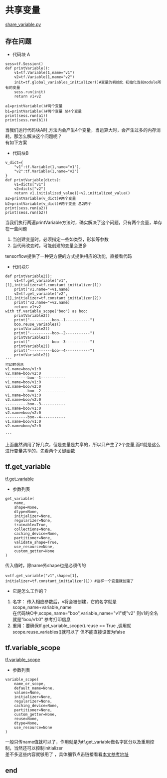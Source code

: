 # 共享变量
[share_variable.py](./share_variable.py)
## 存在问题
- 代码块 A
```
sess=tf.Session()
def printVariable():
    v1=tf.Variable(1,name="v1")
    v2=tf.Variable(1,name="v2")
    init=tf.global_variables_initializer()#变量的初始化 初始化当前module所有的变量
    sess.run(init)
    return v1+v2
    
a1=printVariable()#两个变量
b1=printVariable()#两个变量 总4个变量
print(sess.run(a1))
print(sess.run(b1))
```
当我们运行代码块A时,方法内会产生4个变量，当运算大时，会产生过多的内存消耗，那怎么解决这个问题呢？  
有如下方案   
- 代码块B
```
v_dict={
    "v1":tf.Variable(1,name="v1"),
    "v2":tf.Variable(1,name="v2")
}
def printVariable(dicts):
    v1=dicts["v1"]
    v2=dicts["v2"]
    return v1.initialized_value()+v2.initialized_value()
a2=printVariable(v_dict)#两个变量
b2=printVariable(v_dict)#两个变量 总2两个
print(sess.run(a2))
print(sess.run(b2))
```
当我们执行两遍printVariable方法时，确实解决了这个问题，只有两个变量，单存在一些问题
1. 当创建变量时，必须指定一些如类型，形状等参数
2. 当代码改变时，可能创建的变量会更多

tensorflow提供了一种更方便的方式提供相应的功能，直接看代码
- 代码块C
```
def printVariable2():
    v1=tf.get_variable("v1",[1],initializer=tf.constant_initializer(1))
    print("v1.name="+v1.name)
    v2=tf.get_variable("v2",[1],initializer=tf.constant_initializer(2))
    print("v2.name="+v2.name)
    return v1+v2
with tf.variable_scope("boo") as boo:
    printVariable2()
    print("----------boo--1-----------")
    boo.reuse_variables()
    printVariable2()
    print("----------boo--2-----------")
    printVariable2()
    print("----------boo--3-----------")
    printVariable2()
    print("----------boo--4-----------")
    printVariable2()
'''
打印的信息
v1.name=boo/v1:0
v2.name=boo/v2:0
----------boo--1-----------
v1.name=boo/v1:0
v2.name=boo/v2:0
----------boo--2-----------
v1.name=boo/v1:0
v2.name=boo/v2:0
----------boo--3-----------
v1.name=boo/v1:0
v2.name=boo/v2:0
----------boo--4-----------
v1.name=boo/v1:0
v2.name=boo/v2:0

''' 
```
上面虽然调用了好几次，但是变量是共享的，所以只产生了2个变量,而tf就是这么进行变量共享的，先看两个关键函数
## tf.get_variable
[tf.get_variable](https://www.tensorflow.org/api_docs/python/tf/get_variable)
- 参数列表
```
get_variable(
    name,
    shape=None,
    dtype=None,
    initializer=None,
    regularizer=None,
    trainable=True,
    collections=None,
    caching_device=None,
    partitioner=None,
    validate_shape=True,
    use_resource=None,
    custom_getter=None
)
```
传入值时，除name外shape也是必须传的
```
v=tf.get_variable("v1",shape=[1]，initializer=tf.constant_initializer(1)) #这样一个变量就创建了
```
- 它是怎么工作的？
1. 名字： 传入相应参数后，v将会被创建，它的名字就是scope_name+variable_name  
在代码块C中,scope_name="boo",variable_name="v1"或"v2" 则v1的全名就是"boo/v1:0" 参考打印信息
2. 重用：要确保tf.get_variable_scope().reuse == True ,调用就scope.reuse_variables()就可以了 但不能直接设置为false

## tf.variable_scope
[tf.variable_scope](https://www.tensorflow.org/api_docs/python/tf/variable_scope)
- 参数列表 
```
variable_scope(
    name_or_scope,
    default_name=None,
    values=None,
    initializer=None,
    regularizer=None,
    caching_device=None,
    partitioner=None,
    custom_getter=None,
    reuse=None,
    dtype=None,
    use_resource=None
)
```
一般只传name值就可以了，作用就是为tf.get_variable做名字区分以及重用控制，当然还可以控制initializer   
差不多这些内容就够用了 ，具体细节点击链接看看[本文参考地址](https://www.tensorflow.org/programmers_guide/variable_scope)

## end 

